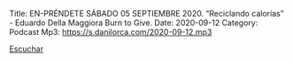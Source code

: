Title: EN-PRÉNDETE SÁBADO 05 SEPTIEMBRE 2020. “Reciclando calorías”  - Eduardo Della Maggiora Burn to Give.
Date: 2020-09-12
Category: Podcast
Mp3: https://s.danilorca.com/2020-09-12.mp3

<a href="https://s.danilorca.com/2020-09-12.mp3" type="audio/mpeg">
Escuchar
</a>
